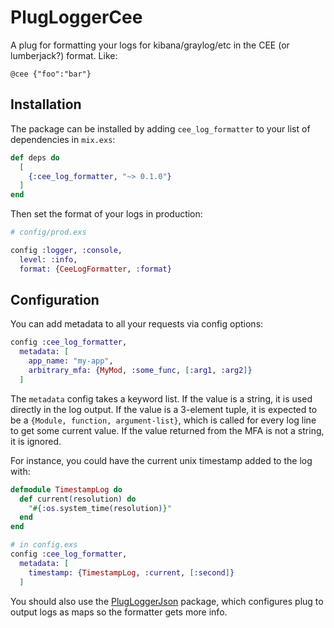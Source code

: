 # PlugLoggerCee

A plug for formatting your logs for kibana/graylog/etc in the CEE (or lumberjack?) format. Like:

```
@cee {"foo":"bar"}
```

## Installation

The package can be installed by adding `cee_log_formatter` to your list of dependencies in
`mix.exs`:

```elixir
def deps do
  [
    {:cee_log_formatter, "~> 0.1.0"}
  ]
end
```

Then set the format of your logs in production:

```elixir
# config/prod.exs

config :logger, :console,
  level: :info,
  format: {CeeLogFormatter, :format}

```

## Configuration

You can add metadata to all your requests via config options:

```elixir
config :cee_log_formatter,
  metadata: [
    app_name: "my-app",
    arbitrary_mfa: {MyMod, :some_func, [:arg1, :arg2]}
  ]
```

The `metadata` config takes a keyword list. If the value is a string, it is used directly in the
log output. If the value is a 3-element tuple, it is expected to be a `{Module, function,
argument-list}`, which is called for every log line to get some current value. If the value
returned from the MFA is not a string, it is ignored.

For instance, you could have the current unix timestamp added to the log with:

```elixir
defmodule TimestampLog do
  def current(resolution) do
    "#{:os.system_time(resolution)}"
  end
end

# in config.exs
config :cee_log_formatter,
  metadata: [
    timestamp: {TimestampLog, :current, [:second]}
  ]
```

You should also use the [PlugLoggerJson](https://github.com/bleacherreport/plug_logger_json)
package, which configures plug to output logs as maps so the formatter gets more info.
